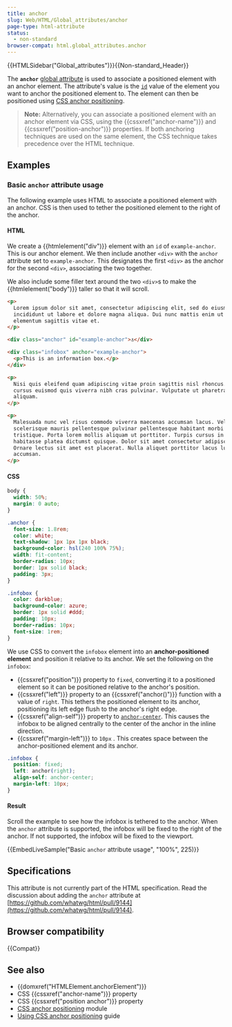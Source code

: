 ```yaml
---
title: anchor
slug: Web/HTML/Global_attributes/anchor
page-type: html-attribute
status:
  - non-standard
browser-compat: html.global_attributes.anchor
---
```


{{HTMLSidebar("Global_attributes")}}{{Non-standard_Header}}

The **`anchor`** [global attribute](/en-US/docs/Web/HTML/Global_attributes) is used to associate a positioned element with an anchor element. The attribute's value is the [`id`](/en-US/docs/Web/HTML/Global_attributes/id) value of the element you want to anchor the positioned element to. The element can then be positioned using [CSS anchor positioning](/en-US/docs/Web/CSS/CSS_anchor_positioning/Using).

> **Note:** Alternatively, you can associate a positioned element with an anchor element via CSS, using the {{cssxref("anchor-name")}} and {{cssxref("position-anchor")}} properties. If both anchoring techniques are used on the same element, the CSS technique takes precedence over the HTML technique.

## Examples

### Basic `anchor` attribute usage

The following example uses HTML to associate a positioned element with an anchor. CSS is then used to tether the positioned element to the right of the anchor.

#### HTML

We create a {{htmlelement("div")}} element with an `id` of `example-anchor`. This is our anchor element. We then include another `<div>` with the `anchor` attribute set to `example-anchor`. This designates the first `<div>` as the anchor for the second `<div>`, associating the two together.

We also include some filler text around the two `<div>`s to make the {{htmlelement("body")}} taller so that it will scroll.

```html
<p>
  Lorem ipsum dolor sit amet, consectetur adipiscing elit, sed do eiusmod tempor
  incididunt ut labore et dolore magna aliqua. Dui nunc mattis enim ut tellus
  elementum sagittis vitae et.
</p>

<div class="anchor" id="example-anchor">⚓︎</div>

<div class="infobox" anchor="example-anchor">
  <p>This is an information box.</p>
</div>

<p>
  Nisi quis eleifend quam adipiscing vitae proin sagittis nisl rhoncus. In arcu
  cursus euismod quis viverra nibh cras pulvinar. Vulputate ut pharetra sit amet
  aliquam.
</p>

<p>
  Malesuada nunc vel risus commodo viverra maecenas accumsan lacus. Vel elit
  scelerisque mauris pellentesque pulvinar pellentesque habitant morbi
  tristique. Porta lorem mollis aliquam ut porttitor. Turpis cursus in hac
  habitasse platea dictumst quisque. Dolor sit amet consectetur adipiscing elit.
  Ornare lectus sit amet est placerat. Nulla aliquet porttitor lacus luctus
  accumsan.
</p>
```

#### CSS

```css hidden
body {
  width: 50%;
  margin: 0 auto;
}

.anchor {
  font-size: 1.8rem;
  color: white;
  text-shadow: 1px 1px 1px black;
  background-color: hsl(240 100% 75%);
  width: fit-content;
  border-radius: 10px;
  border: 1px solid black;
  padding: 3px;
}

.infobox {
  color: darkblue;
  background-color: azure;
  border: 1px solid #ddd;
  padding: 10px;
  border-radius: 10px;
  font-size: 1rem;
}
```

We use CSS to convert the `infobox` element into an **anchor-positioned element** and position it relative to its anchor. We set the following on the `infobox`:

- {{cssxref("position")}} property to `fixed`, converting it to a positioned element so it can be positioned relative to the anchor's position.
- {{cssxref("left")}} property to an {{cssxref("anchor()")}} function with a value of `right`. This tethers the positioned element to its anchor, positioning its left edge flush to the anchor's right edge.
- {{cssxref("align-self")}} property to [`anchor-center`](/en-US/docs/Web/CSS/CSS_anchor_positioning/Using#centering_on_the_anchor_using_anchor-center). This causes the infobox to be aligned centrally to the center of the anchor in the inline direction.
- {{cssxref("margin-left")}} to `10px` . This creates space between the anchor-positioned element and its anchor.

```css
.infobox {
  position: fixed;
  left: anchor(right);
  align-self: anchor-center;
  margin-left: 10px;
}
```

#### Result

Scroll the example to see how the infobox is tethered to the anchor. When the `anchor` attribute is supported, the infobox will be fixed to the right of the anchor. If not supported, the infobox will be fixed to the viewport.

{{EmbedLiveSample("Basic `anchor` attribute usage", "100%", 225)}}

## Specifications

This attribute is not currently part of the HTML specification. Read the discussion about adding the `anchor` attribute at [https://github.com/whatwg/html/pull/9144](https://github.com/whatwg/html/pull/9144).

## Browser compatibility

{{Compat}}

## See also

- {{domxref("HTMLElement.anchorElement")}}
- CSS {{cssxref("anchor-name")}} property
- CSS {{cssxref("position anchor")}} property
- [CSS anchor positioning](/en-US/docs/Web/CSS/CSS_anchor_positioning) module
- [Using CSS anchor positioning](/en-US/docs/Web/CSS/CSS_anchor_positioning/Using) guide
